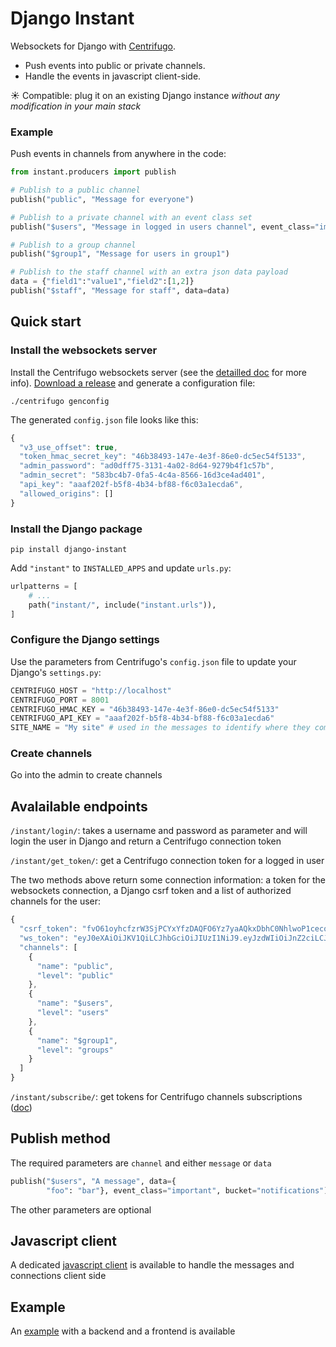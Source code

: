 # Django Instant

Websockets for Django with [Centrifugo](https://github.com/centrifugal/centrifugo).

* Push events into public or private channels.
* Handle the events in javascript client-side.

:sunny: Compatible: plug it on an existing Django instance _without any modification in your main stack_

### Example

Push events in channels from anywhere in the code:

  ```python
from instant.producers import publish
  
# Publish to a public channel
publish("public", "Message for everyone")

# Publish to a private channel with an event class set
publish("$users", "Message in logged in users channel", event_class="important")

# Publish to a group channel
publish("$group1", "Message for users in group1")

# Publish to the staff channel with an extra json data payload
data = {"field1":"value1","field2":[1,2]}
publish("$staff", "Message for staff", data=data)
  ```

## Quick start

### Install the websockets server

Install the Centrifugo websockets server (see the [detailled doc](https://centrifugal.github.io/centrifugo/server/install/) 
for more info). [Download a release](https://github.com/centrifugal/centrifugo/releases/latest) 
and generate a configuration file:

```
./centrifugo genconfig
```

The generated `config.json` file looks like this:

```javascript
{
  "v3_use_offset": true,
  "token_hmac_secret_key": "46b38493-147e-4e3f-86e0-dc5ec54f5133",
  "admin_password": "ad0dff75-3131-4a02-8d64-9279b4f1c57b",
  "admin_secret": "583bc4b7-0fa5-4c4a-8566-16d3ce4ad401",
  "api_key": "aaaf202f-b5f8-4b34-bf88-f6c03a1ecda6",
  "allowed_origins": []
}
```

### Install the Django package

```
pip install django-instant
```

Add `"instant"` to `INSTALLED_APPS` and update `urls.py`:

```python
urlpatterns = [
    # ...
    path("instant/", include("instant.urls")),
]
```

### Configure the Django settings

Use the parameters from Centrifugo's `config.json` file to update your Django's `settings.py`:

```python
CENTRIFUGO_HOST = "http://localhost"
CENTRIFUGO_PORT = 8001
CENTRIFUGO_HMAC_KEY = "46b38493-147e-4e3f-86e0-dc5ec54f5133"
CENTRIFUGO_API_KEY = "aaaf202f-b5f8-4b34-bf88-f6c03a1ecda6"
SITE_NAME = "My site" # used in the messages to identify where they come from
```

### Create channels

Go into the admin to create channels

## Avalailable endpoints

`/instant/login/`: takes a username and password as parameter and will login the
user in Django and return a Centrifugo connection token

`/instant/get_token/`: get a Centrifugo connection token for a logged in user

The two methods above return some connection information: a token for
the websockets connection, a Django csrf token and a list of authorized
channels for the user:

```javascript
{
  "csrf_token": "fvO61oyhcfzrW3SjPCYxYfzDAQFO6Yz7yaAQkxDbhC0NhlwoP1cecqLEYv8SCDLK",
  "ws_token": "eyJ0eXAiOiJKV1QiLCJhbGciOiJIUzI1NiJ9.eyJzdWIiOiJnZ2ciLCJleHAiOjE2M..",
  "channels": [
    {
      "name": "public",
      "level": "public"
    },
    {
      "name": "$users",
      "level": "users"
    },
    {
      "name": "$group1",
      "level": "groups"
    }
  ]
}
```

`/instant/subscribe/`: get tokens for Centrifugo channels subscriptions 
([doc](https://centrifugal.github.io/centrifugo/server/private_channels/))

## Publish method

The required parameters are `channel` and either `message` or `data`

```python
publish("$users", "A message", data={
        "foo": "bar"}, event_class="important", bucket="notifications")
```

The other parameters are optional

## Javascript client

A dedicated [javascript client](https://github.com/synw/djangoinstant) is available
to handle the messages and connections client side

## Example

An [example](https://github.com/synw/django-instant-example) with a backend and a frontend is available
